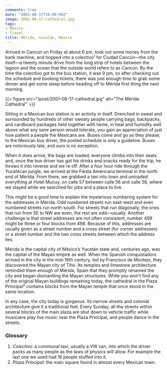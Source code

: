 ```yaml
---
comments: true
date: "2001-08-17T16:00:00Z"
image: 2001-08-17-cathedral.jpg
tags:
- Mexico
- Travel
title: Mérida, Yucatán, México
---
```


Arrived in Cancún on Friday at about 6 pm, took out some money from the bank
machine, and hopped into a colectivo¹ for Ciudad Cancún—the city itself—a
twenty minute drive from the long strip of hotels between the lagoon and the
ocean that the outside world refers to as Cancún. By the time the colectivo got
to the bus station, it was 9 pm, so after checking out the schedule and booking
tickets, there was just enough time to grab some dinner and get some sleep
before heading off to Mérida first thing the next morning.<!--more-->

{{< figure src="/post/2001-08-17-cathedral.jpg" alt="The Mérida Cathedral" >}}

Sitting in a Mexican bus station is an activity in itself. Drenched in sweat
and surrounded by hundreds of other sweaty people carrying bags, backpacks, and
cardboard packages held together with twine, in heat and humidity well above
what any sane person would tolerate, you gain an appreciation of just how
patient a people the Mexicans are. Buses come and go as they please; to the
Mexican bus driver, the posted schedule is only a guideline. Buses are
notoriously late, and ours is no exception.

When it does arrive, the bags are loaded, everyone climbs into their seats and,
once the bus driver has got his drinks and snacks ready for the trip, he throws
it into reverse and we´re off. After a four hour ride through the Yucatecan
jungle, we arrived at the Fiesta Américana terminal in the north end of Mérida.
From there, we grabbed a taxi into town and unloaded everything at Hotel Mucuy,
on calle 57 between calle 56 and calle 58, where we stayed while we searched
for jobs and a place to live.

This might be a good time to explain the mysterious numbering system for the
addresses in Mérida. Odd numbered streets run east-west and even numbered
streets run north-south. For streets that run diagonally, the ones that run
from SE to NW are even, the rest are odd—usually. Another challenge is that
street addresses are not often consistent; number 499 might be three or four
blocks from 498. Because of this, addresses are usually given as a street
number and a cross street (for corner addresses) or a street number and the two
cross streets between which the address lies.

Mérida is the capital city of México’s Yucatán state and, centuries ago, was
the capital of the Mayan empire as well. When the Spanish conquistadors arrived
in the city in the mid-16th century, led by Francisco de Montejo, they
discovered the Mayan city of Tihó. Its temples and limestone architecture
reminded them enough of Mérida, Spain that they promptly renamed the city and
began dismantling the Mayan structures. While you won’t find any of the
original Mayan buildings remaining today, the cathedral in the Plaza Principal²
contains blocks from the Mayan temple that once stood in the same location.

In any case, the city today is gorgeous. Its narrow streets and colonial
architecture give it a traditional feel. Every Sunday, all the streets within
several blocks of the main plaza are shut down to vehicle traffic while
musicians play live music near the Plaza Principal, and people dance in the
streets.

### Glossary

1. *Colectivo:* a communal taxi, usually a VW van, into which the driver packs
   as many people as the laws of physics will allow. For example the last one
   we used had 16 people stuffed into it.
1. *Plaza Principal:* the main square found in almost every Mexican town.
